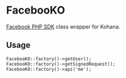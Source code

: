 FacebooKO
===

[Facebook PHP SDK](github.com/facebook/php-sdk) class wrapper for Kohana.

Usage
---

	FacebooKO::factory()->getUser();
	FacebooKO::factory()->getSignedRequest();
	FacebooKO::factory()->api('me');
